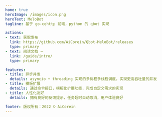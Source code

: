 ```yaml
---
home: true
heroImage: /images/icon.png
heroText: MeloBot
tagline: 基于 go-cqhttp 前端，python 的 qbot 实现

actions:
- text: 获取发布
  link: https://github.com/AiCorein/Qbot-MeloBot/releases
  type: primary
- text: 阅读文档 →
  link: /guide/intro/
  type: primary

features:
- title: 异步并发
  details: asyncio + threading 实现的多协程多线程调度，实现更高吞吐量的并发
- title: 模板扩展
  details: 通过命令接口，模板化扩展功能，完成自定义需求的实现
- title: 人性化友好
  details: 拥有良好的反馈提示，任务超时自动取消，用户体验良好

footer: 版权所有：2022 © AiCorein
---
```

